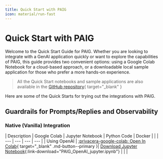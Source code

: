 ```yaml
---
title: Quick Start with PAIG
icon: material/run-fast
---
```


# Quick Start with PAIG

Welcome to the Quick Start Guide for PAIG. Whether you are looking to integrate with a GenAI application quickly or want
to explore the capabilities of PAIG, this guide provides two convenient options: using a Google Colab Notebook for a
cloud-based approach, or a downloadable local sample application for those who prefer a more hands-on experience.

> All the Quick Start notebooks and sample applications are also available in the [GitHub repository](https://github.com/privacera/paig/tree/main/notebooks/paig-os/){ target="_blank" }

Here are some of the Quick Starts for trying out the integrations with PAIG.

## Guardrails for Prompts/Replies and Observability

### Native (Vanilla) Integration

| Description | Google Colab | Jupyter Notebook | Python Code | Docker |
|  | --- | --- | --- | --- |
| Using OpenAI | [:privacera-google-colab: Open In Colab](https://colab.research.google.com/github/privacera/paig/blob/main/notebooks/paig-os/google-colab/PAIG_OpenAI.ipynb){ target="_blank" .md-button--primary }| [Download Jupyter Notebook](https://raw.githubusercontent.com/privacera/paig/main/notebooks/paig-os/jupyter-notebook/PAIG_OpenAI_jupyter.ipynb){:link-download="PAIG_OpenAI_jupyter.ipynb"} | | |


